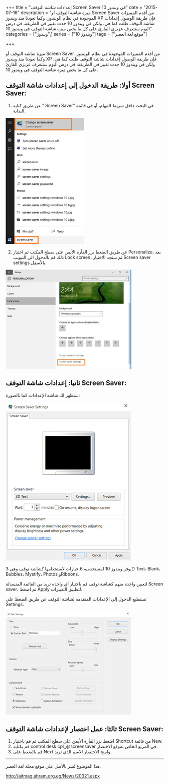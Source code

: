 +++
title = "إعدادات شاشة التوقف Screen Saver في ويندوز 10"
date = "2015-07-16"
description = "ميزة شاشة التوقف أو Screen Saver من أقدم المميزات الموجودة في نظام الويندوز، وكما تعودنا منذ ويندوز XP فإن طريقة الوصول إعدادات شاشة التوقف ظلت كما هي، ولكن في ويندوز 10 حدث تغيير في الطريقة، في درس اليوم ستتعرف عزيزي القارئ على كل ما يخص ميزة شاشة التوقف في ويندوز 10"
categories = ["ويندوز",]
series = ["ويندوز 10"]
tags = ["موقع لغة العصر"]

+++

ميزة شاشة التوقف أو Screen Saver من أقدم المميزات الموجودة في نظام الويندوز، وكما تعودنا منذ ويندوز XP فإن طريقة الوصول إعدادات شاشة التوقف ظلت كما هي، ولكن في ويندوز 10 حدث تغيير في الطريقة، في درس اليوم ستتعرف عزيزي القارئ على كل ما يخص ميزة شاشة التوقف في ويندوز 10.

## أولا: طريقة الدخول إلى إعدادات شاشة التوقف Screen Saver:

1. عن طريق كتابة " Screen Saver" في البحث داخل شريط المهام، أو في قائمة البداية.

![](images/2015-635726577212567988-256.jpg "1")

2. عن طريق الضغط بزر الفأرة الأيمن على سطح المكتب ثم اختيار Personalize، بعد ذلك قم بالدخول الى التبويب Lock screen، ثم ستجد الاختيار Screen saver settings بالأسفل.

![](images/2015-635726577373034684-303.jpg "2")

## ثانيا: إعدادات شاشة التوقف Screen Saver:

ستظهر لك شاشة الإعدادات كما بالصورة:

![](thumbnail-2015-635726577675999556-599.jpg "3")

يوفر ويندوز 10 لمستخدميه 6 خيارات لاستخدامها كشاشة توقف وهي 3D Text، Blank، Bubbles، Mystify، Photos وRibbons.

لتعيين واحدة منهم كشاشة توقف قم باختيار أي واحدة تريد من القائمة المنسدلة Screen saver، ثم اضغط Apply لتطبيق التغييرات.

تستطيع الدخول إلى الإعدادات المتقدمة لشاشة التوقف عن طريق الضغط على Settings.

![](images/2015-635726577849747332-974.jpg "4")

## ثالثا: عمل اختصار لإعدادات شاشة التوقف Screen Saver:

1. اضغط بزر الفأرة الأيمن على سطح المكتب ثم قم باختيار Shortcut من قائمة New.
2. قم بكتابة control desk.cpl,,@screensaver في المربع الخاص بموقع الاختصار.
3. قم بالضغط على Next وامنح الاختصار الاسم الذي تريد.

---
هذا الموضوع نٌشر باﻷصل على موقع مجلة لغة العصر.

http://aitmag.ahram.org.eg/News/20321.aspx
